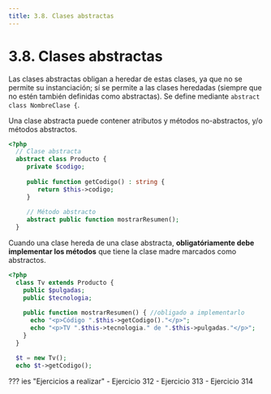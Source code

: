 ```yaml
---
title: 3.8. Clases abstractas
---
```

# 3.8. Clases abstractas

Las clases abstractas obligan a heredar de estas clases, ya que no se permite su instanciación; sí se permite a las clases heredadas (siempre que no estén también definidas como abstractas). Se define mediante `abstract class NombreClase {`.

Una clase abstracta puede contener atributos y métodos no-abstractos, y/o métodos abstractos.

```php
<?php
  // Clase abstracta
  abstract class Producto {
     private $codigo;
    
     public function getCodigo() : string {
        return $this->codigo;
     }
    
     // Método abstracto
     abstract public function mostrarResumen();
  }
```

Cuando una clase hereda de una clase abstracta, **obligatóriamente debe implementar los métodos** que tiene la clase madre marcados como abstractos.

```php
<?php
  class Tv extends Producto {
    public $pulgadas;
    public $tecnologia;
    
    public function mostrarResumen() { //obligado a implementarlo
      echo "<p>Código ".$this->getCodigo()."</p>";
      echo "<p>TV ".$this->tecnologia." de ".$this->pulgadas."</p>";
    }
  }

  $t = new Tv();
  echo $t->getCodigo();
```

??? ies "Ejercicios a realizar"
	- Ejercicio 312
	- Ejercicio 313
	- Ejercicio 314